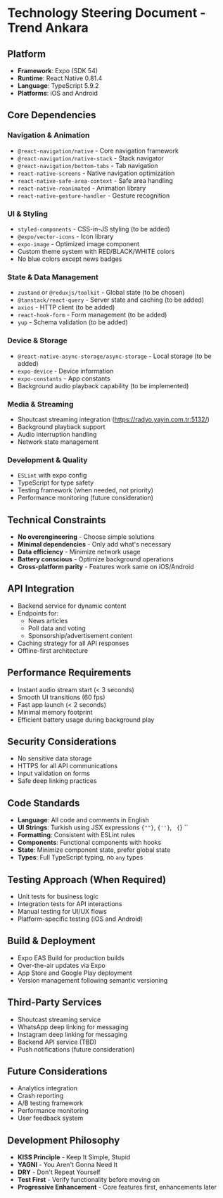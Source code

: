 # Technology Steering Document - Trend Ankara

## Platform
- **Framework**: Expo (SDK 54)
- **Runtime**: React Native 0.81.4
- **Language**: TypeScript 5.9.2
- **Platforms**: iOS and Android

## Core Dependencies

### Navigation & Animation
- `@react-navigation/native` - Core navigation framework
- `@react-navigation/native-stack` - Stack navigator
- `@react-navigation/bottom-tabs` - Tab navigation
- `react-native-screens` - Native navigation optimization
- `react-native-safe-area-context` - Safe area handling
- `react-native-reanimated` - Animation library
- `react-native-gesture-handler` - Gesture recognition

### UI & Styling
- `styled-components` - CSS-in-JS styling (to be added)
- `@expo/vector-icons` - Icon library
- `expo-image` - Optimized image component
- Custom theme system with RED/BLACK/WHITE colors
- No blue colors except news badges

### State & Data Management
- `zustand` or `@reduxjs/toolkit` - Global state (to be chosen)
- `@tanstack/react-query` - Server state and caching (to be added)
- `axios` - HTTP client (to be added)
- `react-hook-form` - Form management (to be added)
- `yup` - Schema validation (to be added)

### Device & Storage
- `@react-native-async-storage/async-storage` - Local storage (to be added)
- `expo-device` - Device information
- `expo-constants` - App constants
- Background audio playback capability (to be implemented)

### Media & Streaming
- Shoutcast streaming integration (https://radyo.yayin.com.tr:5132/)
- Background playback support
- Audio interruption handling
- Network state management

### Development & Quality
- `ESLint` with expo config
- TypeScript for type safety
- Testing framework (when needed, not priority)
- Performance monitoring (future consideration)

## Technical Constraints
- **No overengineering** - Choose simple solutions
- **Minimal dependencies** - Only add what's necessary
- **Data efficiency** - Minimize network usage
- **Battery conscious** - Optimize background operations
- **Cross-platform parity** - Features work same on iOS/Android

## API Integration
- Backend service for dynamic content
- Endpoints for:
  - News articles
  - Poll data and voting
  - Sponsorship/advertisement content
- Caching strategy for all API responses
- Offline-first architecture

## Performance Requirements
- Instant audio stream start (< 3 seconds)
- Smooth UI transitions (60 fps)
- Fast app launch (< 2 seconds)
- Minimal memory footprint
- Efficient battery usage during background play

## Security Considerations
- No sensitive data storage
- HTTPS for all API communications
- Input validation on forms
- Safe deep linking practices

## Code Standards
- **Language**: All code and comments in English
- **UI Strings**: Turkish using JSX expressions `{""}`, `{''}`, `` {``} ``
- **Formatting**: Consistent with ESLint rules
- **Components**: Functional components with hooks
- **State**: Minimize component state, prefer global state
- **Types**: Full TypeScript typing, no `any` types

## Testing Approach (When Required)
- Unit tests for business logic
- Integration tests for API interactions
- Manual testing for UI/UX flows
- Platform-specific testing (iOS and Android)

## Build & Deployment
- Expo EAS Build for production builds
- Over-the-air updates via Expo
- App Store and Google Play deployment
- Version management following semantic versioning

## Third-Party Services
- Shoutcast streaming service
- WhatsApp deep linking for messaging
- Instagram deep linking for messaging
- Backend API service (TBD)
- Push notifications (future consideration)

## Future Considerations
- Analytics integration
- Crash reporting
- A/B testing framework
- Performance monitoring
- User feedback system

## Development Philosophy
- **KISS Principle** - Keep It Simple, Stupid
- **YAGNI** - You Aren't Gonna Need It
- **DRY** - Don't Repeat Yourself
- **Test First** - Verify functionality before moving on
- **Progressive Enhancement** - Core features first, enhancements later
